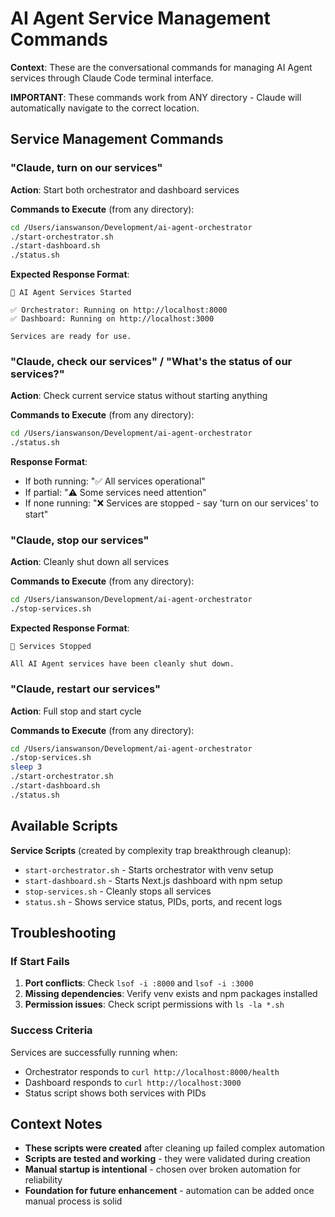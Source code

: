 # AI Agent Service Management Commands

**Context**: These are the conversational commands for managing AI Agent services through Claude Code terminal interface.

**IMPORTANT**: These commands work from ANY directory - Claude will automatically navigate to the correct location.

## Service Management Commands

### "Claude, turn on our services"
**Action**: Start both orchestrator and dashboard services

**Commands to Execute** (from any directory):
```bash
cd /Users/ianswanson/Development/ai-agent-orchestrator
./start-orchestrator.sh
./start-dashboard.sh
./status.sh
```

**Expected Response Format**:
```
🚀 AI Agent Services Started

✅ Orchestrator: Running on http://localhost:8000
✅ Dashboard: Running on http://localhost:3000

Services are ready for use.
```

### "Claude, check our services" / "What's the status of our services?"
**Action**: Check current service status without starting anything

**Commands to Execute** (from any directory):
```bash
cd /Users/ianswanson/Development/ai-agent-orchestrator
./status.sh
```

**Response Format**:
- If both running: "✅ All services operational"
- If partial: "⚠️ Some services need attention"  
- If none running: "❌ Services are stopped - say 'turn on our services' to start"

### "Claude, stop our services"
**Action**: Cleanly shut down all services

**Commands to Execute** (from any directory):
```bash
cd /Users/ianswanson/Development/ai-agent-orchestrator
./stop-services.sh
```

**Expected Response Format**:
```
🛑 Services Stopped

All AI Agent services have been cleanly shut down.
```

### "Claude, restart our services"
**Action**: Full stop and start cycle

**Commands to Execute** (from any directory):
```bash
cd /Users/ianswanson/Development/ai-agent-orchestrator
./stop-services.sh
sleep 3
./start-orchestrator.sh
./start-dashboard.sh
./status.sh
```

## Available Scripts

**Service Scripts** (created by complexity trap breakthrough cleanup):
- `start-orchestrator.sh` - Starts orchestrator with venv setup
- `start-dashboard.sh` - Starts Next.js dashboard with npm setup  
- `stop-services.sh` - Cleanly stops all services
- `status.sh` - Shows service status, PIDs, ports, and recent logs

## Troubleshooting

### If Start Fails
1. **Port conflicts**: Check `lsof -i :8000` and `lsof -i :3000`
2. **Missing dependencies**: Verify venv exists and npm packages installed
3. **Permission issues**: Check script permissions with `ls -la *.sh`

### Success Criteria
Services are successfully running when:
- Orchestrator responds to `curl http://localhost:8000/health`
- Dashboard responds to `curl http://localhost:3000`
- Status script shows both services with PIDs

## Context Notes

- **These scripts were created** after cleaning up failed complex automation
- **Scripts are tested and working** - they were validated during creation
- **Manual startup is intentional** - chosen over broken automation for reliability
- **Foundation for future enhancement** - automation can be added once manual process is solid
